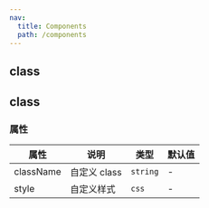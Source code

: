 ```yaml
---
nav:
  title: Components
  path: /components
---
```


## class

<code src="./demos/demo1.tsx"></code>

## class

### 属性

| 属性      | 说明         | 类型     | 默认值 |
| --------- | ------------ | -------- | ------ |
| className | 自定义 class | `string` | -      |
| style     | 自定义样式   | `css`    | -      |

